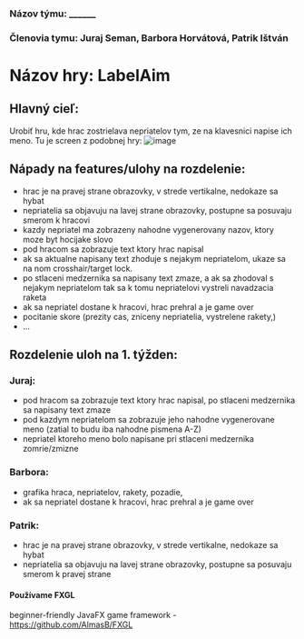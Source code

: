 ### Názov týmu: ______
### Členovia tymu: Juraj Seman, Barbora Horvátová, Patrik Ištván
# Názov hry: LabelAim
## Hlavný cieľ:
Urobiť hru, kde hrac zostrielava nepriatelov tym, ze na klavesnici napise ich meno.
Tu je screen z podobnej hry: ![image](https://user-images.githubusercontent.com/42540086/110616730-2e30ea80-8195-11eb-9cdb-c523b327122c.png)
## Nápady na features/ulohy na rozdelenie:
- hrac je na pravej strane obrazovky, v strede vertikalne, nedokaze sa hybat
- nepriatelia sa objavuju na lavej strane obrazovky, postupne sa posuvaju smerom k hracovi
- kazdy nepriatel ma zobrazeny nahodne vygenerovany nazov, ktory moze byt hocijake slovo
- pod hracom sa zobrazuje text ktory hrac napisal
- ak sa aktualne napisany text zhoduje s nejakym nepriatelom, ukaze sa na nom crosshair/target lock. 
- po stlaceni medzernika sa napisany text zmaze, a ak sa zhodoval s nejakym nepriatelom tak sa k tomu nepriatelovi vystreli navadzacia raketa
- ak sa nepriatel dostane k hracovi, hrac prehral a je game over
- pocitanie skore (prezity cas, zniceny nepriatelia, vystrelene rakety,)
- ...
## Rozdelenie uloh na 1. týžden:
### Juraj:
- pod hracom sa zobrazuje text ktory hrac napisal, po stlaceni medzernika sa napisany text zmaze
- pod kazdym nepriatelom sa zobrazuje jeho nahodne vygenerovane meno (zatial to budu iba nahodne pismena A-Z)
- nepriatel ktoreho meno bolo napisane pri stlaceni medzernika zomrie/zmizne
### Barbora:
- grafika hraca, nepriatelov, rakety, pozadie,
- ak sa nepriatel dostane k hracovi, hrac prehral a je game over
### Patrik: 
- hrac je na pravej strane obrazovky, v strede vertikalne, nedokaze sa hybat
- nepriatelia sa objavuju na lavej strane obrazovky, postupne sa posuvaju smerom k pravej strane

#### Používame FXGL 
beginner-friendly JavaFX game framework - https://github.com/AlmasB/FXGL
